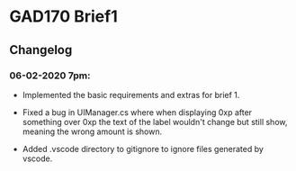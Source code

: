 # GAD170 Brief1

## Changelog

### 06-02-2020 7pm:

- Implemented the basic requirements and extras for brief 1.

- Fixed a bug in UIManager.cs where when displaying 0xp after something over 0xp the text of the label wouldn't change but still show, meaning the wrong amount is shown.

- Added .vscode directory to gitignore to ignore files generated by vscode.
